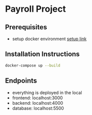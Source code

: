 # Payroll Project

## Prerequisites
- setup docker environment [setup link](https://docs.docker.com/get-docker/)

## Installation Instructions
```sh
docker-compose up --build
```

## Endpoints
- everything is deployed in the local
- frontend: localhost:3000 
- backend: localhost:4000
- database: localhost:5500
